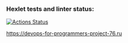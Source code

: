 ### Hexlet tests and linter status:
[![Actions Status](https://github.com/DamirJann/devops-for-programmers-project-76/actions/workflows/hexlet-check.yml/badge.svg)](https://github.com/DamirJann/devops-for-programmers-project-76/actions)

https://devops-for-programmers-project-76.ru